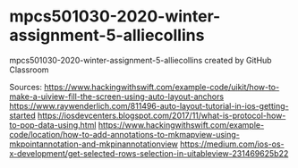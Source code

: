 # mpcs501030-2020-winter-assignment-5-alliecollins
mpcs501030-2020-winter-assignment-5-alliecollins created by GitHub Classroom

Sources:
https://www.hackingwithswift.com/example-code/uikit/how-to-make-a-uiview-fill-the-screen-using-auto-layout-anchors
https://www.raywenderlich.com/811496-auto-layout-tutorial-in-ios-getting-started
https://iosdevcenters.blogspot.com/2017/11/what-is-protocol-how-to-pop-data-using.html
https://www.hackingwithswift.com/example-code/location/how-to-add-annotations-to-mkmapview-using-mkpointannotation-and-mkpinannotationview
https://medium.com/ios-os-x-development/get-selected-rows-selection-in-uitableview-231469625b22
